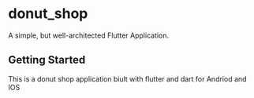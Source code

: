 # donut_shop

A simple, but well-architected Flutter Application.

## Getting Started

This is a donut shop application biult with flutter and dart for Andriod and IOS